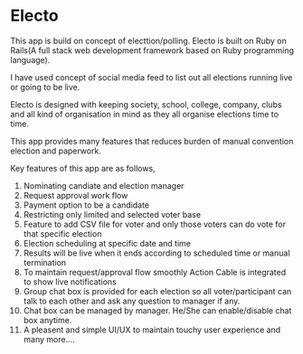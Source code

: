 # Electo

This app is build on concept of electtion/polling. Electo is built on Ruby on Rails(A full stack web development framework based on Ruby programming language).

I have used concept of social media feed to list out all elections running live or going to be live.

Electo is designed with keeping society, school, college, company, clubs and all kind of organisation in mind as they all organise elections time to time.

This app provides many features that reduces burden of manual convention election and paperwork.

Key features of this app are as follows,

1. Nominating candiate and election manager
2. Request approval work flow
3. Payment option to be a candidate
4. Restricting only limited and selected voter base
5. Feature to add CSV file for voter and only those voters can do vote for that specific election
6. Election scheduling at specific date and time
7. Results will be live when it ends according to scheduled time or manual termination
8. To maintain request/approval flow smoothly Action Cable is integrated to show live notifications
9. Group chat box is provided for each election so all voter/participant can talk to each other and ask any question to manager if any.
10. Chat box can be managed by manager. He/She can enable/disable chat box anytime.
11. A pleasent and simple UI/UX to maintain touchy user experience
and many more....
